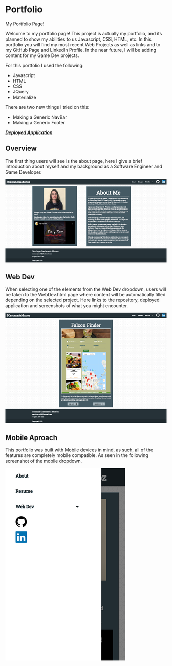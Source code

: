 # Portfolio
My Portfolio Page!

Welcome to my portfolio page! This project is actually my portfolio, and its planned to show my abilities to us Javascript, CSS, HTML, etc. In this portfolio you will find my most recent Web Projects as well as links and to my GitHub Page and LinkedIn Profile. In the near future, I will be adding content for my Game Dev projects. 

For this portfolio I used the following:

* Javascript
* HTML
* CSS
* JQuery
* Materialize

There are two new things I tried on this: 

* Making a Generic NavBar
* Making a Generic Footer

***[Deployed Application](https://scastanedamunoz.github.io/Portfolio/)***


## Overview

The first thing users will see is the about page, here I give a brief introduction about myself and my background as a Software Engineer and Game Developer. 

![About](./docs/about.png)

## Web Dev

When selecting one of the elements from the Web Dev dropdown, users will be taken to the WebDev.html page where content will be automatically filled depending on the selected project. Here links to the repository, deployed application and screenshots of what you might encounter.

![About](./docs/webdev.png)

## Mobile Aproach

This portfolio was built with Mobile devices in mind, as such, all of the features are completely mobile compatible. As seen in the following screenshot of the mobile dropdown.

![About](./docs/mobile-dropdown.png)
